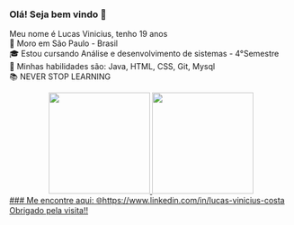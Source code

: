 ### Olá! Seja bem vindo 👋<br>
Meu nome é Lucas Vinicius, tenho 19 anos<br>
🌆 Moro em São Paulo - Brasil<br>
🎓 Estou cursando Análise e desenvolvimento de sistemas - 4°Semestre<br>
🔹 Minhas habilidades são: Java, HTML, CSS, Git, Mysql<br>
📚 NEVER STOP LEARNING <br>
<div align="center">
  <a href="https://github.com/LucasViniciusNunesCosta">
  <img height="180em" src="https://github-readme-stats.vercel.app/api?username=LucasViniciusNunesCosta&show_icons=true&theme=dark&include_all_commits=true&count_private=true"/>
  <img height="180em" src="https://github-readme-stats.vercel.app/api/top-langs/?username=LucasViniciusNunesCosta&layout=compact&langs_count=7&theme=dark"/>
</div>
### Me encontre aqui:
🌐https://www.linkedin.com/in/lucas-vinicius-costa<br>
Obrigado pela visita!!
<!--
**LucasViniciusNunesCosta/LucasViniciusNunesCosta** is a ✨ _special_ ✨ repository because its `README.md` (this file) appears on your GitHub profile.

-->
